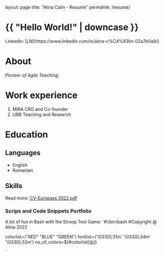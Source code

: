 layout: page
title: "Alina Calin - Resume"
permalink: /resume/

<h1>{{ "Hello World!" | downcase }}</h1>
LinkedIn: [LN](https://www.linkedin.com/in/alina-c%C4%83lin-02a7b0a9/)

# About
*Pioneer of Agile Teaching.*

# Work experience
1. MIRA
CRO and Co-founder
2. UBB
Teaching and Research

# Education

## Languages
* English
* Romanian

## Skills

Read more: [CV-Europass 2022.pdf](/uploads/CV-Europass%202022.pdf)

### Scrips and Code Snippets Portfolio
A bit of fun in Bash with the Stroop Test Game:
`#!/bin/bash
#Copyright @ Alina 2022

colorlist=("RED" "BLUE" "GREEN")
fontlist=('\033[0;31m' '\033[0;34m' '\033[0;32m')
no_of_colors=${#colorlist[@]}

`


